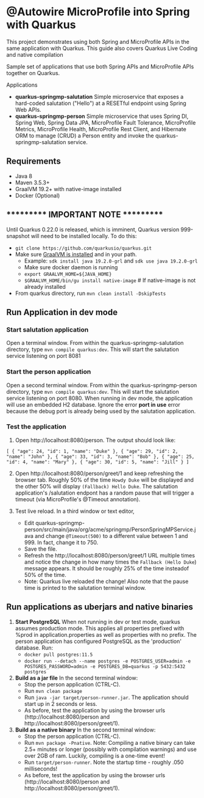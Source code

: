 # @Autowire MicroProfile into Spring with Quarkus
This project demonstrates using both Spring and MicroProfile APIs in the same application with Quarkus. This guide also covers Quarkus Live Coding and native compilation

Sample set of applications that use both Spring APIs and MicroProfile APIs together on Quarkus.

Applications
* **quarkus-springmp-salutation** Simple microservice that exposes a hard-coded salutation ("Hello") at a RESETful endpoint using Spring Web APIs.
* **quarkus-springmp-person** Simple microservice that uses Spring DI, Spring Web, Spring Data JPA, MicroProfile Fault Tolerance, MicroProfile Metrics, MicroProfile Health, MicroProfile Rest Client, and Hibernate ORM to manage (CRUD) a Person entity and invoke the quarkus-springmp-salutation service.

## Requirements
* Java 8
* Maven 3.5.3+
* GraalVM 19.2+ with native-image installed
* Docker (Optional)

## ********* IMPORTANT NOTE ********* 
Until Quarkus 0.22.0 is released, which is imminent, Quarkus version 999-snapshot will need to be installed locally. To do this:
* `git clone https://github.com/quarkusio/quarkus.git`
* Make sure [GraalVM is installed](https://www.graalvm.org/downloads/) and in your path.
  * Example: `sdk install java 19.2.0-grl` and `sdk use java 19.2.0-grl`
  * Make sure docker daemon is running
  * `export GRAALVM_HOME=${JAVA_HOME}`
  * `$GRAALVM_HOME/bin/gu install native-image`  #  If native-image is not already installed
* From quarkus directory, run `mvn clean install -DskipTests`

## Run Application in dev mode
### Start salutation application
Open a terminal window. From within the quarkus-springmp-salutation directory, type `mvn compile quarkus:dev`. This will start the salutation service listening on port 8081

### Start the person application
Open a second terminal window. From within the quarkus-springmp-person directory, type `mvn compile quarkus:dev`. This will start the salutation service listening on port 8080. When running in dev mode, the application will use an embedded H2 database. Ignore the error **port in use** error because the debug port is already being used by the salutation application.

### Test the application
1. Open http://localhost:8080/person.  The output should look like:

`[
  {
    "age": 24,
    "id": 1,
    "name": "Duke"
  },
  {
    "age": 29,
    "id": 2,
    "name": "John"
  },
  {
    "age": 33,
    "id": 3,
    "name": "Bob"
  },
  {
    "age": 25,
    "id": 4,
    "name": "Mary"
  },
  {
    "age": 30,
    "id": 5,
    "name": "Jill"
  }
]`

2. Open http://localhost:8080/person/greet/1 and keep refreshing the browser tab. Roughly 50% of the time `Howdy Duke` will be displayed and the other 50% will display `(Fallback) Hello Duke`. The salutation application's /salutation endpont has a random pause that will trigger a timeout (via MicroProfile's @Timeout annotation).

3. Test live reload.  In a third window or text editor,
    * Edit quarkus-springmp-person/src/main/java/org/acme/springmp/PersonSpringMPService.java and change `@Timeout(500)` to a different value between 1 and 999. In fact, change it to 750.
    * Save the file.
    * Refresh the http://localhost:8080/person/greet/1 URL multiple times and notice the change in how many times the `Fallback (Hello Duke`) message appears. It should be roughly 25% of the time insteadof 50% of the time.
    * Note: Quarkus live reloaded the change! Also note that the pause time is printed to the salutation terminal window.

## Run applications as uberjars and native binaries

1. **Start PostgreSQL** When not running in dev or test mode, quarkus assumes production mode. This applies all properties prefixed with %prod in application.properties as well as properties with no prefix. The person application has configured PostgreSQL as the 'production' database. Run:
   * `docker pull postgres:11.5`
   * `docker run --detach --name postgres -e POSTGRES_USER=admin -e POSTGRES_PASSWORD=admin -e POSTGRES_DB=quarkus -p 5432:5432 postgres`
2. **Build as a jar file** In the second terminal window:
   * Stop the person application (CTRL-C). 
   * Run `mvn clean package`
   * Run `java -jar target/person-runner.jar`. The application should start up in 2 seconds or less.
   * As before, test the application by using the browser urls (http://localhost:8080/person and http://localhost:8080/person/greet/1).
3. **Build as a native binary** In the second terminal window:
   * Stop the person application (CTRL-C). 
   * Run `mvn package -Pnative`. Note: Compiling a native binary can take 2.5+ minutes or longer (possibly with compilation warnings) and use over 2GB of ram. Luckily, compiling is a one-time event!
   * Run `target/person-runner`. Note the startup time - roughly .050 milliseconds!
   * As before, test the application by using the browser urls (http://localhost:8080/person and http://localhost:8080/person/greet/1).